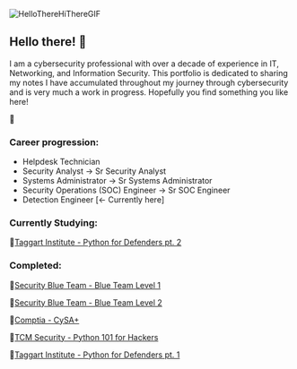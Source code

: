 ![HelloThereHiThereGIF](https://github.com/securitypoodle/securitypoodle/assets/123969558/9b69141f-2291-4b05-acbd-2789a0e710e7)
## Hello there! 👋


I am a cybersecurity professional with over a decade of experience in IT, Networking, and Information Security. 
This portfolio is dedicated to sharing my notes I have accumulated throughout my journey through cybersecurity and is very much a work in progress. Hopefully you find something you like here!

🐩

### Career progression:
- Helpdesk Technician
- Security Analyst -> Sr Security Analyst
- Systems Administrator -> Sr Systems Administrator
- Security Operations (SOC) Engineer -> Sr SOC Engineer
- Detection Engineer \[<- Currently here\]

### Currently Studying: 
📖[Taggart Institute - Python for Defenders pt. 2](https://taggartinstitute.org/p/python-for-defenders-pt2)

### Completed:
📘[Security Blue Team - Blue Team Level 1](https://www.securityblue.team/why-btl1)

📘[Security Blue Team - Blue Team Level 2](https://www.securityblue.team/btl2)

📘[Comptia - CySA+](https://www.comptia.org/certifications/cybersecurity-analyst)

📘[TCM Security - Python 101 for Hackers](https://academy.tcm-sec.com/p/python-101-for-hackers)

📘[Taggart Institute - Python for Defenders pt. 1](https://taggartinstitute.org/p/python-for-defenders-pt1)
